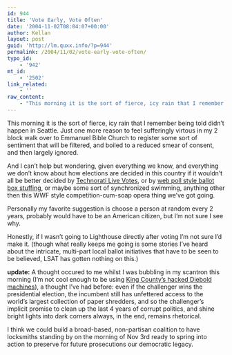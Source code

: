 ```yaml
---
id: 944
title: 'Vote Early, Vote Often'
date: '2004-11-02T08:04:07+00:00'
author: Kellan
layout: post
guid: 'http://lm.quxx.info/?p=944'
permalink: /2004/11/02/vote-early-vote-often/
typo_id:
    - '942'
mt_id:
    - '2502'
link_related:
    - ''
raw_content:
    - "This morning it is the sort of fierce, icy rain that I remember being told didn\\'t happen in Seattle.  Just one more reason to feel sufferingly virtous in my 2 block walk over to Emmanuel Bible Church to register some sort of sentiment that will be filtered, and boiled to a reduced smear of consent, and then largely ignored.\n\nAnd I can\\'t help but wondering, given everything we know, and everything we don\\'t know about how elections are decided in this country if it wouldn\\'t all be better decided by <a href=\\\"http://technorati.com/live/votes.html\\\">Technorati Live Votes</a>, or by <a href=\\\"http://www.urbandictionary.com/define.php?term=freep&r=f\\\">web poll style ballot box stuffing</a>, or maybe some sort of synchronized swimming, anything other then this WWF style competition-cum-soap opera thing we\\'ve got going.  \n\nPersonally my favorite suggestion is choose a person at random every 2 years, probably would have to be an American citizen, but I\\'m not sure I see why.\n\nHonestly, if I wasn\\'t going to Lighthouse directly after voting I\\'m not sure I\\'d make it.  (though what really keeps me going is some stories I\\'ve heard about the intricate, multi-part local ballot initiatives that have to be seen to be believed, LSAT has gotten nothing on this.)\n\n<b>update:</b> A thought occured to me whilst I was bubbling in my scantron this morning (I\\'m not cool enough to be using <a href=\\\"http://www.blackboxvoting.org/?q=node/view/78#breaking\\\">King County\\'s hacked Diebold machines</a>), a thought I\\'ve had before:  even if the challenger wins the presidential election, the incumbent still has unfettered access to the world\\'s largest collection of paper shredders, and so the challenger\\'s implicit promise to clean up the last 4 years of corrupt politics, and shine bright lights into dark corners always, in the end, remains rhetorical.  \n\nI think we could build a broad-based, non-partisan coalition to have locksmiths standing by on the morning of Nov 3rd ready to spring into action to preserve for future prosecutions our democratic legacy."
---
```


This morning it is the sort of fierce, icy rain that I remember being told didn’t happen in Seattle. Just one more reason to feel sufferingly virtous in my 2 block walk over to Emmanuel Bible Church to register some sort of sentiment that will be filtered, and boiled to a reduced smear of consent, and then largely ignored.

And I can’t help but wondering, given everything we know, and everything we don’t know about how elections are decided in this country if it wouldn’t all be better decided by [Technorati Live Votes](http://technorati.com/live/votes.html), or by [web poll style ballot box stuffing](http://www.urbandictionary.com/define.php?term=freep&r=f), or maybe some sort of synchronized swimming, anything other then this WWF style competition-cum-soap opera thing we’ve got going.

Personally my favorite suggestion is choose a person at random every 2 years, probably would have to be an American citizen, but I’m not sure I see why.

Honestly, if I wasn’t going to Lighthouse directly after voting I’m not sure I’d make it. (though what really keeps me going is some stories I’ve heard about the intricate, multi-part local ballot initiatives that have to be seen to be believed, LSAT has gotten nothing on this.)

**update:** A thought occured to me whilst I was bubbling in my scantron this morning (I’m not cool enough to be using [King County’s hacked Diebold machines](http://www.blackboxvoting.org/?q=node/view/78#breaking)), a thought I’ve had before: even if the challenger wins the presidential election, the incumbent still has unfettered access to the world’s largest collection of paper shredders, and so the challenger’s implicit promise to clean up the last 4 years of corrupt politics, and shine bright lights into dark corners always, in the end, remains rhetorical.

I think we could build a broad-based, non-partisan coalition to have locksmiths standing by on the morning of Nov 3rd ready to spring into action to preserve for future prosecutions our democratic legacy.